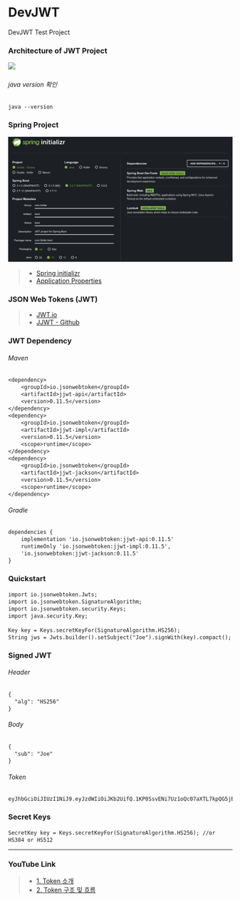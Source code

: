 # DevJWT
DevJWT Test Project

### Architecture of JWT Project
<img src="./image/DevJWT.gif" width="1000"></img>

###### java version 확인

```
java --version
```

### Spring Project
<img src="./image/Spring_Initializr.png" width="1000"></img>

> * [Spring initializr](https://start.spring.io/)
> * [Application Properties](https://docs.spring.io/spring-boot/docs/current/reference/html/application-properties.html)

### JSON Web Tokens (JWT)

> * [JWT.io](https://jwt.io/)
> * [JJWT - Github](https://github.com/jwtk/jjwt)

### JWT Dependency

###### Maven
```
<dependency>
    <groupId>io.jsonwebtoken</groupId>
    <artifactId>jjwt-api</artifactId>
    <version>0.11.5</version>
</dependency>
<dependency>
    <groupId>io.jsonwebtoken</groupId>
    <artifactId>jjwt-impl</artifactId>
    <version>0.11.5</version>
    <scope>runtime</scope>
</dependency>
<dependency>
    <groupId>io.jsonwebtoken</groupId>
    <artifactId>jjwt-jackson</artifactId>
    <version>0.11.5</version>
    <scope>runtime</scope>
</dependency>
```

###### Gradle
```
dependencies {
    implementation 'io.jsonwebtoken:jjwt-api:0.11.5'
    runtimeOnly 'io.jsonwebtoken:jjwt-impl:0.11.5',
    'io.jsonwebtoken:jjwt-jackson:0.11.5'
}
```

### Quickstart

```
import io.jsonwebtoken.Jwts;
import io.jsonwebtoken.SignatureAlgorithm;
import io.jsonwebtoken.security.Keys;
import java.security.Key;

Key key = Keys.secretKeyFor(SignatureAlgorithm.HS256);
String jws = Jwts.builder().setSubject("Joe").signWith(key).compact();
```

### Signed JWT

###### Header

```
{
  "alg": "HS256"
}
```

###### Body

```
{
  "sub": "Joe"
}
```

###### Token

```
eyJhbGciOiJIUzI1NiJ9.eyJzdWIiOiJKb2UifQ.1KP0SsvENi7Uz1oQc07aXTL7kpQG5jBNIybqr60AlD4
```

### Secret Keys

```
SecretKey key = Keys.secretKeyFor(SignatureAlgorithm.HS256); //or HS384 or HS512
```


----
### YouTube Link

> * [1. Token 소개](https://youtu.be/lnnCijQuTnQ)
> * [2. Token 구조 및 흐름](https://youtu.be/i5rp3mvFvLA)
